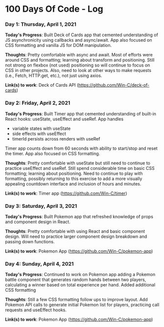 # 100 Days Of Code - Log

### Day 1: Thursday, April 1, 2021

**Today's Progress**: Built Deck of Cards app that cemented understanding of JS asynchronicity using callbacks and async/await. App also focused on CSS formatting and vanilla JS for DOM manipulation. 

**Thoughts**:  Pretty comfortable with async and await. Most of efforts were around CSS and formatting; learning about transform and positioning. Still not strong on flexbox (not used) positioning so will continue to focus on CSS in other projects. Also, need to look at other ways to make requests (i.e., Fetch, HTTP.get, etc.), not just using axios. 

**Link(s) to work**: Deck of Cards API (https://github.com/Win-C/deck-of-cards)

### Day 2: Friday, April 2, 2021

**Today's Progress**: Built Timer app that cemented understanding of built-in React hooks: useState, useEffect and useRef. App handles
- variable states with useState
- side effects with useEffect
- timerId persists across renders with useRef

Timer app counts down from 60 seconds with ability to start/stop and reset the timer. App also focused on CSS formatting. 

**Thoughts**:  Pretty comfortable with useState but still need to continue to practice useEffect and useRef. Still spend considerable time on basic CSS formatting; learning about positioning. Need to continue to play with formatting, possibly returning to this exercise to add a more visually appealing countdown interface and inclusion of hours and minutes. 

**Link(s) to work**: Timer app (https://github.com/Win-C/timer)

### Day 3: Saturday, April 3, 2021

**Today's Progress**: Built Pokemon app that refreshed knowledge of props and component design in React.  

**Thoughts**:  Pretty comfortable with using React and basic component design. Will need to practice larger component design breakdown and passing down functions. 

**Link(s) to work**: Pokemon App (https://github.com/Win-C/pokemon-app)

### Day 4: Sunday, April 4, 2021

**Today's Progress**: Continued to work on Pokemon app adding a Pokemon battle component that generates random hands between two players, calculating a winner based on total experience per hand. Added additional CSS formatting

**Thoughts**:  Still a few CSS formatting follow ups to improve layout. Add Pokemon API calls to generate initial Pokemon list for players, practicing call requests and useEffect hooks. 

**Link(s) to work**: Pokemon App (https://github.com/Win-C/pokemon-app)